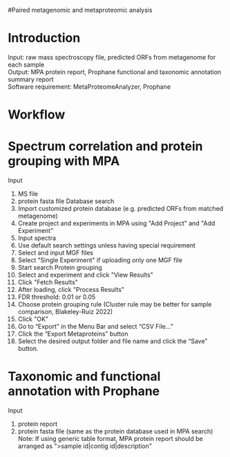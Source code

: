 #Paired metagenomic and metaproteomic analysis

# Introduction
Input: raw mass spectroscopy file, predicted ORFs from metagenome for each sample \
Output: MPA protein report, Prophane functional and taxonomic annotation summary report \
Software requirement: MetaProteomeAnalyzer, Prophane

# Workflow

# Spectrum correlation and protein grouping with MPA
Input
  1. MS file
  2. protein fasta file
Database search
  1. Import customized protein database (e.g. predicted ORFs from matched metagenome)
  2. Create project and experiments in MPA using "Add Project" and "Add Experiment"
  3. Input spectra
  4. Use default search settings unless having special requirement
  5. Select and input MGF files
  6. Select "Single Experiment" if uploading only one MGF file
  7. Start search
Protein grouping
  1. Select and experiment and click "View Results"
  2. Click "Fetch Results"
  3. After loading, click "Process Results"
  4. FDR threshold: 0.01 or 0.05
  5. Choose protein grouping rule (Cluster rule may be better for sample comparison, Blakeley-Ruiz 2022)
  6. Click "OK"
  7. Go to “Export” in the Menu Bar and select “CSV File...”
  8. Click the “Export Metaproteins” button
  9. Select the desired output folder and file name and click the “Save” button.

# Taxonomic and functional annotation with Prophane
Input
  1. protein report 
  2. protein fasta file (same as the protein database used in MPA search)
Note: If using generic table format, MPA protein report should be arranged as ">sample id|contig id|description"
